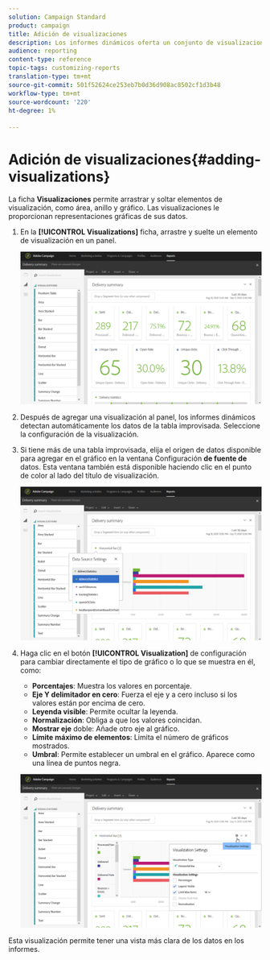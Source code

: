 ```yaml
---
solution: Campaign Standard
product: campaign
title: Adición de visualizaciones
description: Los informes dinámicos oferta un conjunto de visualizaciones para agregar una representación gráfica al informe.
audience: reporting
content-type: reference
topic-tags: customizing-reports
translation-type: tm+mt
source-git-commit: 501f52624ce253eb7b0d36d908ac8502cf1d3b48
workflow-type: tm+mt
source-wordcount: '220'
ht-degree: 1%

---
```



# Adición de visualizaciones{#adding-visualizations}

La ficha **Visualizaciones** permite arrastrar y soltar elementos de visualización, como área, anillo y gráfico. Las visualizaciones le proporcionan representaciones gráficas de sus datos.

1. En la **[!UICONTROL Visualizations]** ficha, arrastre y suelte un elemento de visualización en un panel.

   ![](assets/dynamic_report_visualization_1.png)

1. Después de agregar una visualización al panel, los informes dinámicos detectan automáticamente los datos de la tabla improvisada. Seleccione la configuración de la visualización.
1. Si tiene más de una tabla improvisada, elija el origen de datos disponible para agregar en el gráfico en la ventana Configuración **de fuente de** datos. Esta ventana también está disponible haciendo clic en el punto de color al lado del título de visualización.

   ![](assets/dynamic_report_visualization_2.png)

1. Haga clic en el botón **[!UICONTROL Visualization]** de configuración para cambiar directamente el tipo de gráfico o lo que se muestra en él, como:

   * **Porcentajes**: Muestra los valores en porcentaje.
   * **Eje Y delimitador en cero**: Fuerza el eje y a cero incluso si los valores están por encima de cero.
   * **Leyenda visible**: Permite ocultar la leyenda.
   * **Normalización**: Obliga a que los valores coincidan.
   * **Mostrar eje** doble: Añade otro eje al gráfico.
   * **Límite máximo de elementos**: Limita el número de gráficos mostrados.
   * **Umbral**: Permite establecer un umbral en el gráfico. Aparece como una línea de puntos negra.

   ![](assets/dynamic_report_visualization_3.png)

Esta visualización permite tener una vista más clara de los datos en los informes.
